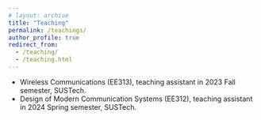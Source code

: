 ```yaml
---
# layout: archive
title: "Teaching"
permalink: /teachings/
author_profile: true
redirect_from:
  - /teaching/
  - /teaching.html
---
```



- Wireless Communications (EE313), teaching assistant in 2023 Fall semester, SUSTech.
- Design of Modern Communication Systems (EE312), teaching assistant in 2024 Spring semester, SUSTech.
